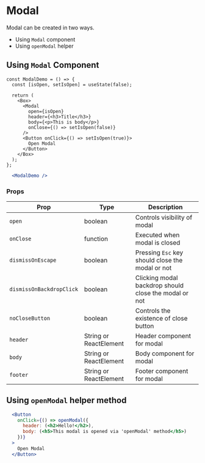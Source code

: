 
# Modal

Modal can be created in two ways.

  - Using `Modal` component
  - Using `openModal` helper

## Using `Modal` Component

```react
const ModalDemo = () => {
  const [isOpen, setIsOpen] = useState(false);

  return (
    <Box>
      <Modal
        open={isOpen}
        header={<h3>Title</h3>}
        body={<p>This is body</p>}
        onClose={() => setIsOpen(false)}
      />
      <Button onClick={() => setIsOpen(true)}>
        Open Modal
      </Button>
    </Box>
  );
};
```

```.jsx
  <ModalDemo />
```

### Props

| Prop                         | Type                   | Description                                                                                           |
| ---------------------------- | ---------------------- | ----------------------------------------------------------------------------------------------------- |
| `open`                       | boolean                | Controls visibility of modal                                                                          |
| `onClose`                    | function               | Executed when modal is closed                                                                         |
| `dismissOnEscape`            | boolean                | Pressing `Esc` key should close the modal or not                                                      |
| `dismissOnBackdropClick`     | boolean                | Clicking modal backdrop should close the modal or not                                                 |
| `noCloseButton`              | boolean                | Controls the existence of close button                                                                |
| `header`                     | String or ReactElement | Header component for modal                                                                            |
| `body`                       | String or ReactElement | Body component for modal                                                                              |
| `footer`                     | String or ReactElement | Footer component for modal                                                                            |

## Using `openModal` helper method

```.jsx
  <Button
    onClick={() => openModal({
      header: (<h2>Hello!</h2>),
      body: (<h5>This modal is opened via 'openModal' method</h5>)
    })}
  >
    Open Modal
  </Button>
```
